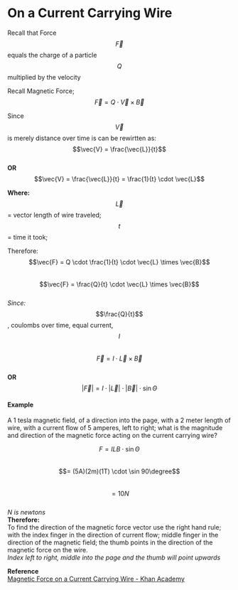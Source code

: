# On a Current Carrying Wire

Recall that Force $$\vec{F}$$ equals the charge of a particle $$Q$$ multiplied by the velocity

Recall Magnetic Force; $$\vec{F} = Q\cdot\vec{V} \times \vec{B}$$

Since $$\vec{V}$$ is merely distance over time is can be rewirtten as:  
$$\vec{V} = \frac{\vec{L}}{t}$$    
**OR**  
$$\vec{V} = \frac{\vec{L}}{t} = \frac{1}{t} \cdot \vec{L}$$

**Where:**  
$$\vec{L}$$ = vector length of wire traveled;  
$$t$$ = time it took;  


Therefore:  
$$\vec{F} = Q \cdot \frac{1}{t} \cdot \vec{L} \times \vec{B}$$   
$$\vec{F} = \frac{Q}{t} \cdot \vec{L} \times \vec{B}$$   
*Since:*  $$\frac{Q}{t}$$, coulombs over time, equal current, $$I$$  
$$\vec{F} = I \cdot \vec{L} \times \vec{B}$$  
**OR**  
$$|\vec{F}| = I \cdot |\vec{L}| \cdot |\vec{B}| \cdot \sin \Theta$$ 

#### Example 

A 1 tesla magnetic field, of a direction into the page, with a 2 meter length of wire, with a current flow of 5 amperes, left to right; what is the magnitude and direction of the magnetic force acting on the current carrying wire?

$$F = ILB \cdot \sin \Theta$$  
$$= (5A)(2m)(1T) \cdot \sin 90\degree$$  
$$= 10N$$  
*N is newtons*  
**Therefore:**  
To find the direction of the magnetic force vector use the right hand rule; with the index finger in the direction of current flow; middle finger in the direction of the magnetic field; the thumb points in the direction of the magnetic force on the wire.  
*Index left to right, middle into the page and the thumb will point upwards*  

**Reference**  
[Magnetic Force on a Current Carrying Wire - Khan Academy](https://www.khanacademy.org/science/physics/magnetic-forces-and-magnetic-fields/magnets-magnetic/v/magnetism-5)

